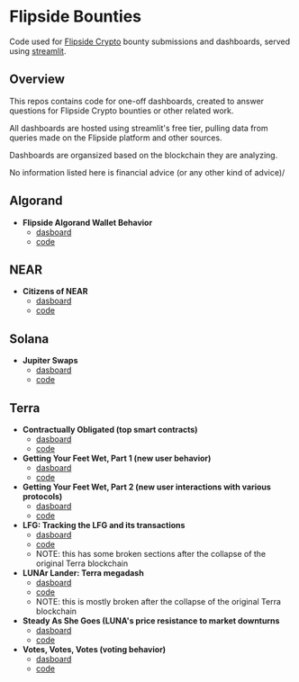 # Flipside Bounties

Code used for [Flipside Crypto](https://flipsidecrypto.xyz/) bounty submissions and dashboards, served using [streamlit](https://streamlit.io/).

## Overview
This repos contains code for one-off dashboards, created to answer questions for Flipside Crypto bounties or other related work.

All dashboards are hosted using streamlit's free tier, pulling data from queries made on the Flipside platform and other sources.

Dashboards are organsized based on the blockchain they are analyzing.


No information listed here is financial advice (or any other kind of advice)/

## Algorand
- **Flipside Algorand Wallet Behavior**
  - [dasboard](https://ltirrell-flipside-bounties-algorandflipside-behavior-8vz4fq.streamlitapp.com/)
  - [code](algorand/flipside_behavior.py)

## NEAR
- **Citizens of NEAR**
  - [dasboard](https://ltirrell-flipside-bounties-nearcitizens-of-near-users-xtxglz.streamlitapp.com/)
  - [code](near/citizens_of_NEAR_users.py)

## Solana
- **Jupiter Swaps**
  - [dasboard](https://ltirrell-flipside-bounties-solanajupiter-swaps-h7eool.streamlitapp.com/)
  - [code](solana/jupiter_swaps.py)


## Terra
- **Contractually Obligated (top smart contracts)**
  - [dasboard](https://ltirrell-flipside-bounties-terracontractualy-obligated-ogohsa.streamlitapp.com/)
  - [code](terra/contractualy_obligated.py)
- **Getting Your Feet Wet, Part 1 (new user behavior)**
  - [dasboard](https://ltirrell-flipside-bounties-terrafeet-wet-p1-kars2c.streamlitapp.com/)
  - [code](terra/feet_wet_p1.py)
- **Getting Your Feet Wet, Part 2 (new user interactions with various protocols)**
  - [dasboard](https://ltirrell-flipside-bounties-terrafeet-wet-p2-vzmog8.streamlitapp.com/)
  - [code](terra/feet_wet_p2.py)
- **LFG: Tracking the LFG and its transactions**
  - [dasboard](https://ltirrell-flipside-bounties-terralfg-7tos27.streamlitapp.com/)
  - [code](terra/lfg.py)
  - NOTE: this has some broken sections after the collapse of the original Terra blockchain
- **LUNAr Lander: Terra megadash**
  - [dasboard](https://ltirrell-flipside-bounties-terralunar-lander-covk3s.streamlitapp.com/)
  - [code](terra/lunar_lander.py)
  - NOTE: this is mostly broken after the collapse of the original Terra blockchain
- **Steady As She Goes (LUNA's price resistance to market downturns**
  - [dasboard](https://ltirrell-flipside-bounties-terrasteady-eao1he.streamlitapp.com/)
  - [code](terra/steady.py)
- **Votes, Votes, Votes (voting behavior)**
  - [dasboard](https://ltirrell-flipside-bounties-terravote-d5wpol.streamlitapp.com/)
  - [code](terra/vote.py)
